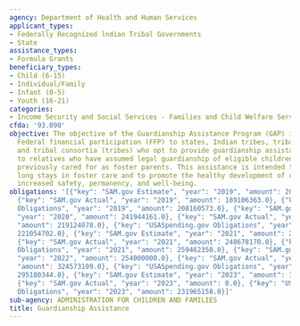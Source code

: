 ```yaml
---
agency: Department of Health and Human Services
applicant_types:
- Federally Recognized lndian Tribal Governments
- State
assistance_types:
- Formula Grants
beneficiary_types:
- Child (6-15)
- Individual/Family
- Infant (0-5)
- Youth (16-21)
categories:
- Income Security and Social Services - Families and Child Welfare Services
cfda: '93.090'
objective: The objective of the Guardianship Assistance Program (GAP) is to provide
  Federal financial participation (FFP) to states, Indian tribes, tribal organizations
  and tribal consortia (tribes) who opt to provide guardianship assistance payments
  to relatives who have assumed legal guardianship of eligible children that they
  previously cared for as foster parents. This assistance is intended to prevent inappropriately
  long stays in foster care and to promote the healthy development of children through
  increased safety, permanency, and well-being.
obligations: '[{"key": "SAM.gov Estimate", "year": "2019", "amount": 203000000.0},
  {"key": "SAM.gov Actual", "year": "2019", "amount": 189106363.0}, {"key": "USASpending.gov
  Obligations", "year": "2019", "amount": 208160573.0}, {"key": "SAM.gov Estimate",
  "year": "2020", "amount": 241944161.0}, {"key": "SAM.gov Actual", "year": "2020",
  "amount": 219124078.0}, {"key": "USASpending.gov Obligations", "year": "2020", "amount":
  221054702.0}, {"key": "SAM.gov Estimate", "year": "2021", "amount": 270858000.0},
  {"key": "SAM.gov Actual", "year": "2021", "amount": 248678170.0}, {"key": "USASpending.gov
  Obligations", "year": "2021", "amount": 259462350.0}, {"key": "SAM.gov Estimate",
  "year": "2022", "amount": 254000000.0}, {"key": "SAM.gov Actual", "year": "2022",
  "amount": 324573109.0}, {"key": "USASpending.gov Obligations", "year": "2022", "amount":
  295180344.0}, {"key": "SAM.gov Estimate", "year": "2023", "amount": 345000000.0},
  {"key": "SAM.gov Actual", "year": "2023", "amount": 0.0}, {"key": "USASpending.gov
  Obligations", "year": "2023", "amount": 231965158.0}]'
sub-agency: ADMINISTRATION FOR CHILDREN AND FAMILIES
title: Guardianship Assistance
---
```

